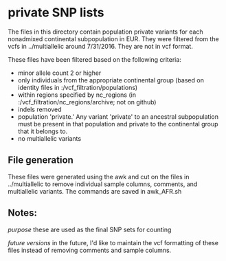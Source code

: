 # private SNP lists

The files in this directory contain population private variants for each nonadmixed continental subpopulation in EUR.  They were filtered from the vcfs in ../multiallelic around 7/31/2016.  They are not in vcf format.

These files have been filtered based on the following criteria:
 - minor allele count 2 or higher
 - only individuals from the appropriate continental group (based on identity files in :/vcf_filtration/populations)
 - within regions specified by nc_regions (in :/vcf_filtration/nc_regions/archive; not on github)
 - indels removed
 - population 'private.' Any variant 'private' to an ancestral subpopulation must be present in that population and private to the continental group that it belongs to.
 - no multiallelic variants

## File generation

These files were generated using the awk and cut on the files in ../multiallelic to remove individual sample columns, comments, and multiallelic variants. The commands are saved in awk_AFR.sh

## Notes:

*purpose* these are used as the final SNP sets for counting

*future versions* in the future, I'd like to maintain the vcf formatting of these files instead of removing comments and sample columns.

